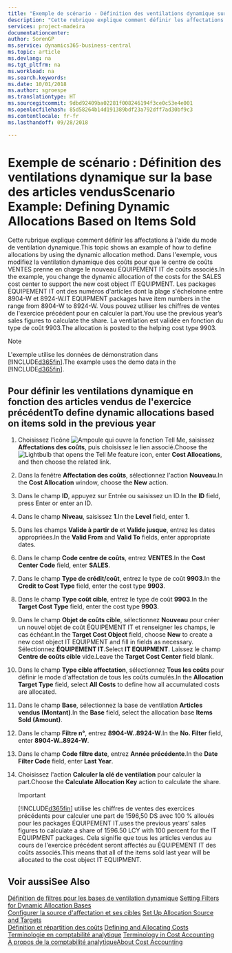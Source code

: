 ```yaml
---
title: "Exemple de scénario - Définition des ventilations dynamique sur la base des articles vendus | Microsoft Docs"
description: "Cette rubrique explique comment définir les affectations à l'aide du mode de ventilation dynamique."
services: project-madeira
documentationcenter: 
author: SorenGP
ms.service: dynamics365-business-central
ms.topic: article
ms.devlang: na
ms.tgt_pltfrm: na
ms.workload: na
ms.search.keywords: 
ms.date: 10/01/2018
ms.author: sgroespe
ms.translationtype: HT
ms.sourcegitcommit: 9dbd92409ba02281f008246194f3ce0c53e4e001
ms.openlocfilehash: 85d58264b14d191389bdf23a792dff7ad30bf9c3
ms.contentlocale: fr-fr
ms.lasthandoff: 09/28/2018

---
```

# <a name="scenario-example-defining-dynamic-allocations-based-on-items-sold"></a><span data-ttu-id="ed3fa-103">Exemple de scénario : Définition des ventilations dynamique sur la base des articles vendus</span><span class="sxs-lookup"><span data-stu-id="ed3fa-103">Scenario Example: Defining Dynamic Allocations Based on Items Sold</span></span>
<span data-ttu-id="ed3fa-104">Cette rubrique explique comment définir les affectations à l'aide du mode de ventilation dynamique.</span><span class="sxs-lookup"><span data-stu-id="ed3fa-104">This topic shows an example of how to define allocations by using the dynamic allocation method.</span></span> <span data-ttu-id="ed3fa-105">Dans l'exemple, vous modifiez la ventilation dynamique des coûts pour que le centre de coûts VENTES prenne en charge le nouveau ÉQUIPEMENT IT de coûts associés.</span><span class="sxs-lookup"><span data-stu-id="ed3fa-105">In the example, you change the dynamic allocation of the costs for the SALES cost center to support the new cost object IT EQUIPMENT.</span></span> <span data-ttu-id="ed3fa-106">Les packages ÉQUIPEMENT IT ont des numéros d'articles dont la plage s'échelonne entre 8904-W et 8924-W.</span><span class="sxs-lookup"><span data-stu-id="ed3fa-106">IT EQUIPMENT packages have item numbers in the range from 8904-W to 8924-W.</span></span> <span data-ttu-id="ed3fa-107">Vous pouvez utiliser les chiffres de ventes de l'exercice précédent pour en calculer la part.</span><span class="sxs-lookup"><span data-stu-id="ed3fa-107">You use the previous year’s sales figures to calculate the share.</span></span> <span data-ttu-id="ed3fa-108">La ventilation est validée en fonction du type de coût 9903.</span><span class="sxs-lookup"><span data-stu-id="ed3fa-108">The allocation is posted to the helping cost type 9903.</span></span>  

> [!NOTE]  
>  <span data-ttu-id="ed3fa-109">L'exemple utilise les données de démonstration dans [!INCLUDE[d365fin](includes/d365fin_md.md)].</span><span class="sxs-lookup"><span data-stu-id="ed3fa-109">The example uses the demo data in the [!INCLUDE[d365fin](includes/d365fin_md.md)].</span></span>  

## <a name="to-define-dynamic-allocations-based-on-items-sold-in-the-previous-year"></a><span data-ttu-id="ed3fa-110">Pour définir les ventilations dynamique en fonction des articles vendus de l'exercice précédent</span><span class="sxs-lookup"><span data-stu-id="ed3fa-110">To define dynamic allocations based on items sold in the previous year</span></span>  

1.  <span data-ttu-id="ed3fa-111">Choisissez l'icône ![Ampoule qui ouvre la fonction Tell Me](media/ui-search/search_small.png "Dites-moi ce que vous voulez faire"), saisissez **Affectations des coûts**, puis choisissez le lien associé.</span><span class="sxs-lookup"><span data-stu-id="ed3fa-111">Choose the ![Lightbulb that opens the Tell Me feature](media/ui-search/search_small.png "Tell me what you want to do") icon, enter **Cost Allocations**, and then choose the related link.</span></span>  
2.  <span data-ttu-id="ed3fa-112">Dans la fenêtre **Affectation des coûts**, sélectionnez l'action **Nouveau**.</span><span class="sxs-lookup"><span data-stu-id="ed3fa-112">In the **Cost Allocation** window, choose the **New** action.</span></span>  
3.  <span data-ttu-id="ed3fa-113">Dans le champ **ID**, appuyez sur Entrée ou saisissez un ID.</span><span class="sxs-lookup"><span data-stu-id="ed3fa-113">In the **ID** field, press Enter or enter an ID.</span></span>  
4.  <span data-ttu-id="ed3fa-114">Dans le champ **Niveau**, saisissez **1**.</span><span class="sxs-lookup"><span data-stu-id="ed3fa-114">In the **Level** field, enter **1**.</span></span>  
5.  <span data-ttu-id="ed3fa-115">Dans les champs **Valide à partir de** et **Valide jusque**, entrez les dates appropriées.</span><span class="sxs-lookup"><span data-stu-id="ed3fa-115">In the **Valid From** and **Valid To** fields, enter appropriate dates.</span></span>  
6.  <span data-ttu-id="ed3fa-116">Dans le champ **Code centre de coûts**, entrez **VENTES**.</span><span class="sxs-lookup"><span data-stu-id="ed3fa-116">In the **Cost Center Code** field, enter **SALES**.</span></span>  
7.  <span data-ttu-id="ed3fa-117">Dans le champ **Type de crédit/coût**, entrez le type de coût **9903**.</span><span class="sxs-lookup"><span data-stu-id="ed3fa-117">In the **Credit to Cost Type** field, enter the cost type **9903**.</span></span>  
8.  <span data-ttu-id="ed3fa-118">Dans le champ **Type coût cible**, entrez le type de coût **9903**.</span><span class="sxs-lookup"><span data-stu-id="ed3fa-118">In the **Target Cost Type** field, enter the cost type **9903**.</span></span>  
9. <span data-ttu-id="ed3fa-119">Dans le champ **Objet de coûts cible**, sélectionnez **Nouveau** pour créer un nouvel objet de coût ÉQUIPEMENT IT et renseigner les champs, le cas échéant.</span><span class="sxs-lookup"><span data-stu-id="ed3fa-119">In the **Target Cost Object** field, choose **New** to create a new cost object IT EQUIPMENT and fill in fields as necessary.</span></span> <span data-ttu-id="ed3fa-120">Sélectionnez **ÉQUIPEMENT IT**.</span><span class="sxs-lookup"><span data-stu-id="ed3fa-120">Select **IT EQUIPMENT**.</span></span> <span data-ttu-id="ed3fa-121">Laissez le champ **Centre de coûts cible** vide.</span><span class="sxs-lookup"><span data-stu-id="ed3fa-121">Leave the **Target Cost Center** field blank.</span></span>  
10. <span data-ttu-id="ed3fa-122">Dans le champ **Type cible affectation**, sélectionnez **Tous les coûts** pour définir le mode d'affectation de tous les coûts cumulés.</span><span class="sxs-lookup"><span data-stu-id="ed3fa-122">In the **Allocation Target Type** field, select **All Costs** to define how all accumulated costs are allocated.</span></span>  
11. <span data-ttu-id="ed3fa-123">Dans le champ **Base**, sélectionnez la base de ventilation **Articles vendus (Montant)**.</span><span class="sxs-lookup"><span data-stu-id="ed3fa-123">In the **Base** field, select the allocation base **Items Sold (Amount)**.</span></span>  
12. <span data-ttu-id="ed3fa-124">Dans le champ **Filtre n°**, entrez **8904-W..8924-W**.</span><span class="sxs-lookup"><span data-stu-id="ed3fa-124">In the **No. Filter** field, enter **8904-W..8924-W**.</span></span>  
13. <span data-ttu-id="ed3fa-125">Dans le champ **Code filtre date**, entrez **Année précédente**.</span><span class="sxs-lookup"><span data-stu-id="ed3fa-125">In the **Date Filter Code** field, enter **Last Year**.</span></span>  
14. <span data-ttu-id="ed3fa-126">Choisissez l'action **Calculer la clé de ventilation** pour calculer la part.</span><span class="sxs-lookup"><span data-stu-id="ed3fa-126">Choose the **Calculate Allocation Key** action to calculate the share.</span></span>  

    > [!IMPORTANT]  
    >  [!INCLUDE[d365fin](includes/d365fin_md.md)] <span data-ttu-id="ed3fa-127">utilise les chiffres de ventes des exercices précédents pour calculer une part de 1596,50 DS avec 100 % alloués pour les packages ÉQUIPEMENT IT.</span><span class="sxs-lookup"><span data-stu-id="ed3fa-127">uses the previous years’ sales figures to calculate a share of 1596.50 LCY with 100 percent for the IT EQUIPMENT packages.</span></span> <span data-ttu-id="ed3fa-128">Cela signifie que tous les articles vendus au cours de l'exercice précédent seront affectés au ÉQUIPEMENT IT des coûts associés.</span><span class="sxs-lookup"><span data-stu-id="ed3fa-128">This means that all of the items sold last year will be allocated to the cost object IT EQUIPMENT.</span></span>  

## <a name="see-also"></a><span data-ttu-id="ed3fa-129">Voir aussi</span><span class="sxs-lookup"><span data-stu-id="ed3fa-129">See Also</span></span>  
 <span data-ttu-id="ed3fa-130">[Définition de filtres pour les bases de ventilation dynamique](finance-setting-filters-for-dynamic-allocation-bases.md) </span><span class="sxs-lookup"><span data-stu-id="ed3fa-130">[Setting Filters for Dynamic Allocation Bases](finance-setting-filters-for-dynamic-allocation-bases.md) </span></span>  
 <span data-ttu-id="ed3fa-131">[Configurer la source d'affectation et ses cibles](finance-how-to-set-up-allocation-source-and-targets.md) </span><span class="sxs-lookup"><span data-stu-id="ed3fa-131">[Set Up Allocation Source and Targets](finance-how-to-set-up-allocation-source-and-targets.md) </span></span>  
 <span data-ttu-id="ed3fa-132">[Définition et répartition des coûts](finance-define-and-allocate-costs.md) </span><span class="sxs-lookup"><span data-stu-id="ed3fa-132">[Defining and Allocating Costs](finance-define-and-allocate-costs.md) </span></span>  
 <span data-ttu-id="ed3fa-133">[Terminologie en comptabilité analytique](finance-terminology-in-cost-accounting.md) </span><span class="sxs-lookup"><span data-stu-id="ed3fa-133">[Terminology in Cost Accounting](finance-terminology-in-cost-accounting.md) </span></span>  
 [<span data-ttu-id="ed3fa-134">À propos de la comptabilité analytique</span><span class="sxs-lookup"><span data-stu-id="ed3fa-134">About Cost Accounting</span></span>](finance-about-cost-accounting.md)

